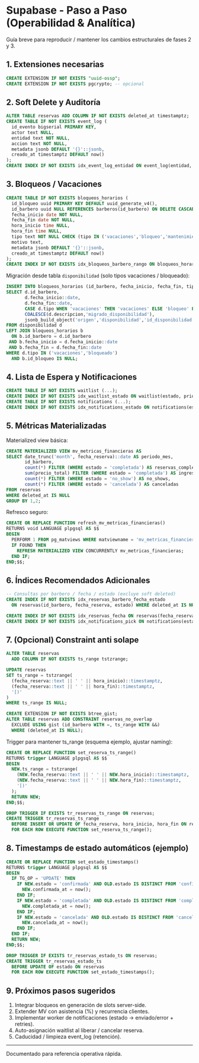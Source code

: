 # Supabase - Paso a Paso (Operabilidad & Analítica)

Guía breve para reproducir / mantener los cambios estructurales de fases 2 y 3.

## 1. Extensiones necesarias

```sql
CREATE EXTENSION IF NOT EXISTS "uuid-ossp";
CREATE EXTENSION IF NOT EXISTS pgcrypto; -- opcional
```

## 2. Soft Delete y Auditoría

```sql
ALTER TABLE reservas ADD COLUMN IF NOT EXISTS deleted_at timestamptz;
CREATE TABLE IF NOT EXISTS event_log (
  id_evento bigserial PRIMARY KEY,
  actor text NULL,
  entidad text NOT NULL,
  accion text NOT NULL,
  metadata jsonb DEFAULT '{}'::jsonb,
  creado_at timestamptz DEFAULT now()
);
CREATE INDEX IF NOT EXISTS idx_event_log_entidad ON event_log(entidad, accion);
```

## 3. Bloqueos / Vacaciones

```sql
CREATE TABLE IF NOT EXISTS bloqueos_horarios (
  id_bloqueo uuid PRIMARY KEY DEFAULT uuid_generate_v4(),
  id_barbero uuid NULL REFERENCES barberos(id_barbero) ON DELETE CASCADE,
  fecha_inicio date NOT NULL,
  fecha_fin date NOT NULL,
  hora_inicio time NULL,
  hora_fin time NULL,
  tipo text NOT NULL CHECK (tipo IN ('vacaciones','bloqueo','mantenimiento','capacitacion','otro')),
  motivo text,
  metadata jsonb DEFAULT '{}'::jsonb,
  creado_at timestamptz DEFAULT now()
);
CREATE INDEX IF NOT EXISTS idx_bloqueos_barbero_rango ON bloqueos_horarios(id_barbero, fecha_inicio, fecha_fin);
```

Migración desde tabla `disponibilidad` (solo tipos vacaciones / bloqueado):

```sql
INSERT INTO bloqueos_horarios (id_barbero, fecha_inicio, fecha_fin, tipo, motivo, metadata)
SELECT d.id_barbero,
       d.fecha_inicio::date,
       d.fecha_fin::date,
       CASE d.tipo WHEN 'vacaciones' THEN 'vacaciones' ELSE 'bloqueo' END,
       COALESCE(d.descripcion,'migrado_disponibilidad'),
       jsonb_build_object('origen','disponibilidad','id_disponibilidad', d.id_disponibilidad)
FROM disponibilidad d
LEFT JOIN bloqueos_horarios b
  ON b.id_barbero = d.id_barbero
 AND b.fecha_inicio = d.fecha_inicio::date
 AND b.fecha_fin = d.fecha_fin::date
WHERE d.tipo IN ('vacaciones','bloqueado')
  AND b.id_bloqueo IS NULL;
```

## 4. Lista de Espera y Notificaciones

```sql
CREATE TABLE IF NOT EXISTS waitlist (...);
CREATE INDEX IF NOT EXISTS idx_waitlist_estado ON waitlist(estado, prioridad);
CREATE TABLE IF NOT EXISTS notifications (...);
CREATE INDEX IF NOT EXISTS idx_notifications_estado ON notifications(estado, creado_at);
```

## 5. Métricas Materializadas

Materialized view básica:

```sql
CREATE MATERIALIZED VIEW mv_metricas_financieras AS
SELECT date_trunc('month', fecha_reserva)::date AS periodo_mes,
       id_barbero,
       count(*) FILTER (WHERE estado = 'completada') AS reservas_completadas,
       sum(precio_total) FILTER (WHERE estado = 'completada') AS ingresos_brutos,
       count(*) FILTER (WHERE estado = 'no_show') AS no_shows,
       count(*) FILTER (WHERE estado = 'cancelada') AS canceladas
FROM reservas
WHERE deleted_at IS NULL
GROUP BY 1,2;
```

Refresco seguro:

```sql
CREATE OR REPLACE FUNCTION refresh_mv_metricas_financieras()
RETURNS void LANGUAGE plpgsql AS $$
BEGIN
  PERFORM 1 FROM pg_matviews WHERE matviewname = 'mv_metricas_financieras';
  IF FOUND THEN
    REFRESH MATERIALIZED VIEW CONCURRENTLY mv_metricas_financieras;
  END IF;
END;$$;
```

## 6. Índices Recomendados Adicionales

```sql
-- Consultas por barbero / fecha / estado (excluye soft deleted)
CREATE INDEX IF NOT EXISTS idx_reservas_barbero_fecha_estado
  ON reservas(id_barbero, fecha_reserva, estado) WHERE deleted_at IS NULL;

CREATE INDEX IF NOT EXISTS idx_reservas_fecha ON reservas(fecha_reserva);
CREATE INDEX IF NOT EXISTS idx_notifications_pick ON notifications(estado, intentos, creado_at);
```

## 7. (Opcional) Constraint anti solape

```sql
ALTER TABLE reservas
  ADD COLUMN IF NOT EXISTS ts_range tstzrange;

UPDATE reservas
SET ts_range = tstzrange(
  (fecha_reserva::text || ' ' || hora_inicio)::timestamptz,
  (fecha_reserva::text || ' ' || hora_fin)::timestamptz,
  '[)'
)
WHERE ts_range IS NULL;

CREATE EXTENSION IF NOT EXISTS btree_gist;
ALTER TABLE reservas ADD CONSTRAINT reservas_no_overlap
  EXCLUDE USING gist (id_barbero WITH =, ts_range WITH &&)
  WHERE (deleted_at IS NULL);
```

Trigger para mantener ts_range (esquema ejemplo, ajustar naming):

```sql
CREATE OR REPLACE FUNCTION set_reserva_ts_range()
RETURNS trigger LANGUAGE plpgsql AS $$
BEGIN
  NEW.ts_range = tstzrange(
    (NEW.fecha_reserva::text || ' ' || NEW.hora_inicio)::timestamptz,
    (NEW.fecha_reserva::text || ' ' || NEW.hora_fin)::timestamptz,
    '[)'
  );
  RETURN NEW;
END;$$;

DROP TRIGGER IF EXISTS tr_reservas_ts_range ON reservas;
CREATE TRIGGER tr_reservas_ts_range
  BEFORE INSERT OR UPDATE OF fecha_reserva, hora_inicio, hora_fin ON reservas
  FOR EACH ROW EXECUTE FUNCTION set_reserva_ts_range();
```

## 8. Timestamps de estado automáticos (ejemplo)

```sql
CREATE OR REPLACE FUNCTION set_estado_timestamps()
RETURNS trigger LANGUAGE plpgsql AS $$
BEGIN
  IF TG_OP = 'UPDATE' THEN
    IF NEW.estado = 'confirmada' AND OLD.estado IS DISTINCT FROM 'confirmada' AND NEW.confirmada_at IS NULL THEN
      NEW.confirmada_at = now();
    END IF;
    IF NEW.estado = 'completada' AND OLD.estado IS DISTINCT FROM 'completada' AND NEW.completada_at IS NULL THEN
      NEW.completada_at = now();
    END IF;
    IF NEW.estado = 'cancelada' AND OLD.estado IS DISTINCT FROM 'cancelada' AND NEW.cancelada_at IS NULL THEN
      NEW.cancelada_at = now();
    END IF;
  END IF;
  RETURN NEW;
END;$$;

DROP TRIGGER IF EXISTS tr_reservas_estado_ts ON reservas;
CREATE TRIGGER tr_reservas_estado_ts
  BEFORE UPDATE OF estado ON reservas
  FOR EACH ROW EXECUTE FUNCTION set_estado_timestamps();
```

## 9. Próximos pasos sugeridos

1. Integrar bloqueos en generación de slots server-side.
2. Extender MV con asistencia (%) y recurrencia clientes.
3. Implementar worker de notificaciones (estado → enviado/error + retries).
4. Auto-asignación waitlist al liberar / cancelar reserva.
5. Caducidad / limpieza event_log (retención).

---

Documentado para referencia operativa rápida.
